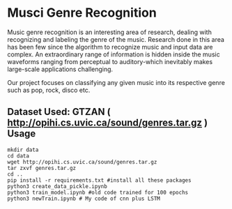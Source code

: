 # Musci Genre Recognition 

Music genre recognition is an interesting area of research, dealing with
recognizing and labeling the genre of the music. Research done in this area
has been few since the algorithm to recognize music and input data are
complex. An extraordinary range of information is hidden inside the music
waveforms ranging from perceptual to auditory-which inevitably makes
large-scale applications challenging.

Our project focuses on classifying any given music into its respective
genre such as pop, rock, disco etc. 

Dataset Used: GTZAN ( http://opihi.cs.uvic.ca/sound/genres.tar.gz )
Usage
-----



```shell
mkdir data
cd data
wget http://opihi.cs.uvic.ca/sound/genres.tar.gz
tar zxvf genres.tar.gz
cd ..
pip install -r requirements.txt #install all these packages
python3 create_data_pickle.ipynb
python3 train_model.ipynb #old code trained for 100 epochs
python3 newTrain.ipynb # My code of cnn plus LSTM

```





